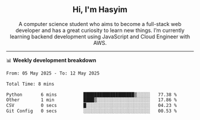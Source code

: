 <h2 align="center">Hi, I'm Hasyim</h2>

<p align="center">A computer science student who aims to become a full-stack web developer and has a great curiosity to learn new things. I’m currently learning backend development using JavaScript and Cloud Engineer with AWS.</p>

---

📊 **Weekly development breakdown**

<!--START_SECTION:waka-->

```txt
From: 05 May 2025 - To: 12 May 2025

Total Time: 8 mins

Python       6 mins          ███████████████████▒░░░░░   77.38 %
Other        1 min           ████▒░░░░░░░░░░░░░░░░░░░░   17.86 %
CSV          0 secs          █░░░░░░░░░░░░░░░░░░░░░░░░   04.23 %
Git Config   0 secs          ░░░░░░░░░░░░░░░░░░░░░░░░░   00.53 %
```

<!--END_SECTION:waka-->

<!-- - You can reach me on **hasyim11c@gmail.com** -->

